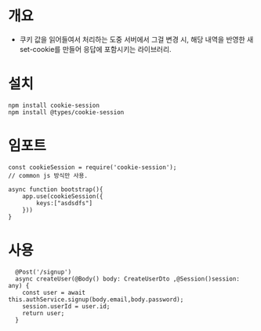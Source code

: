 # 개요
- 쿠키 값을 읽어들여서 처리하는 도중 서버에서 그걸 변경 시, 해당 내역을 반영한 새 set-cookie를 만들어 응답에 포함시키는 라이브러리.

# 설치
```
npm install cookie-session
npm install @types/cookie-session
```

# 임포트
```
const cookieSession = require('cookie-session');
// common js 방식만 사용.

async function bootstrap(){
	app.use(cookieSession({
		keys:["asdsdfs"]
	}))
}
```

# 사용
```
  @Post('/signup')
  async createUser(@Body() body: CreateUserDto ,@Session()session: any) {
    const user = await this.authService.signup(body.email,body.password);
    session.userId = user.id;
    return user;
  }
```
